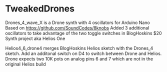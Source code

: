 # TweakedDrones
Drones_4_wave_X is a Drone synth with 4 oscillators for Arduino Nano
Based on https://github.com/SoundCodes/8knobs
Added 3 additional oscillators to take advantage of the two toggle switches in BlogHoskins $20 Synth project aka Helios One

Helios4_6_drone4 merges BlogHoskins Helios sketch with the Drones_4 sketch. Add an additonal switch on D4 to switch between Drone
and Helios. Drone expects two 10K pots on analog pins 6 and 7 which are not in the original Helios build
